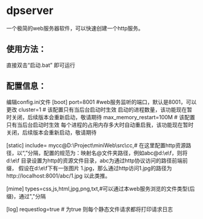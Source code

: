 # dpserver
一个极简的web服务器软件，可以快速创建一个http服务。

## 使用方法：
直接双击“启动.bat” 即可运行

## 配置信息：
编辑config.ini文件 
[boot]
port=8001 #web服务监听的端口，默认是8001，可以更改
cluster=1 # 该配置只有当后台启动时生效  启动的进程数量，该功能现在暂时关闭，后续版本会重新启动，敬请期待
max_memory_restart=100M # 该配置只有当后台启动时生效  每个进程的占用内存多大时自动重启我，该功能现在暂时关闭，后续版本会重新启动，敬请期待

[static]
include= mycc@D:\Project\miniWeb\src\cc,# 在这里配置http资源路径，以“,”分隔，配置的规范为：映射名@文件夹路径，例如abc@d:\e\f，则将d:\e\f 目录设置为http的资源文件目录，abc为通过http协议访问的路径前端前缀， 假设在d:\e\f下有一张图片 1.jpg，那么通过http访问1.jpg的路径为http://localhost:8001/abc/1.jpg  以此类推。

[mime]
types=css,js,html,jpg,png,txt,#可以通过本web服务浏览的文件类型(后缀)，通过","分隔

[log]
requestlog=true # 为true 则每个静态文件请求都将打印请求日志


